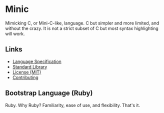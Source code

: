 # Minic

Mimicking C, or Mini-C-like, language. C but simpler and more limited, and without the crazy. It is not a strict subset of C but most syntax highlighting will work.

## Links

- [Language Specification](docs/language_spec.md)
- [Standard Library](docs/standard_lib.md)
- [License (MIT)](LICENSE)
- [Contributing](CONTRIBUTING.md)

## Bootstrap Language (Ruby)

Ruby. Why Ruby? Familiarity, ease of use, and flexibility. That's it.
